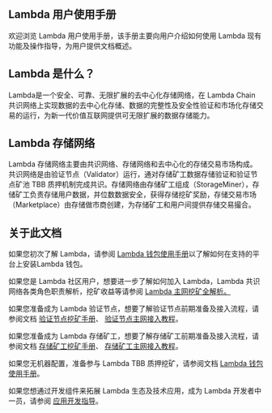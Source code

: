 ## Lambda 用户使用手册 

欢迎浏览 Lambda 用户使用手册，该手册主要向用户介绍如何使用 Lambda 现有功能及操作指导，为用户提供文档概述。 

## Lambda 是什么？ 

Lambda是一个安全、可靠、无限扩展的去中心化存储网络，在 Lambda Chain 共识网络上实现数据的去中心化存储、数据的完整性及安全性验证和市场化存储交易的运行，为新一代价值互联网提供可无限扩展的数据存储能力。 

## Lambda 存储网络 

Lambda 存储网络主要由共识网络、存储网络和去中心化的存储交易市场构成。共识网络是由验证节点（Validator）运行，通对存储矿工数据存储验证和验证节点矿池 TBB 质押机制完成共识。存储网络由存储矿工组成（StorageMiner），存储矿工负责存储用户数据，并位数数据安全，获得存储挖矿奖励，存储交易市场（Marketplace）由存储做市商创建，为存储矿工和用户间提供存储交易撮合。 

## 关于此文档 

如果您初次了解 Lambda，请参阅 [Lambda 钱包使用手册](http://docs.lambda.im/Lambda-Wallet-Guide/)以了解如何在支持的平台上安装Lambda 钱包。 

如果您是 Lambda 社区用户，想要进一步了解如何加入 Lambda，Lambda 共识网络各类角色职责解析，挖矿收益等请参阅 [ Lambda 主网挖矿全解析。](https://talk.lambdastorage.com/t/topic/511)

如果您准备成为 Lambda 验证节点，想要了解验证节点前期准备及接入流程，请参阅文档 [验证节点挖矿手册](http://docs.lambdastorage.com/Lambda-Validator-Mining/)、 [验证节点主网接入教程](http://docs.lambdastorage.com/Mainnet-Validator-Guide/)。 

如果您准备成为 Lambda 存储矿工，想要了解存储矿工前期准备及接入流程，请参阅文档 [存储矿工挖矿手册](http://docs.lambdastorage.com/Lambda-Store-and-Mining/)、 [存储矿工主网接入教程](http://docs.lambdastorage.com/Mainnet-Miner-Guide/)。 

如果您无机器配置，准备参与 Lambda TBB 质押挖矿，请参阅文档 [Lambda 钱包使用手册](http://docs.lambdastorage.com/Lambda-Wallet-Guide/)。 

如果您想通过开发组件来拓展 Lambda 生态及技术应用，成为 Lambda 开发者中一员，请参阅 [应用开发指导](http://docs.lambda.im/DApp-Develop-Guide/)。 
